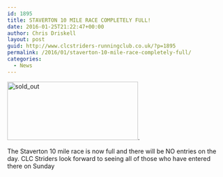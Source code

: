 ```yaml
---
id: 1895
title: STAVERTON 10 MILE RACE COMPLETELY FULL!
date: 2016-01-25T21:22:47+00:00
author: Chris Driskell
layout: post
guid: http://www.clcstriders-runningclub.co.uk/?p=1895
permalink: /2016/01/staverton-10-mile-race-completely-full/
categories:
  - News
---
```

[<img class="alignnone size-medium wp-image-1896 aligncenter" src="http://www.clcstriders-runningclub.co.uk/wplive/wp-content/uploads/2016/01/sold_out-300x134.jpg" alt="sold_out" width="300" height="134" srcset="http://www.clcstriders-runningclub.co.uk/wplive/wp-content/uploads/2016/01/sold_out-300x134.jpg 300w, http://www.clcstriders-runningclub.co.uk/wplive/wp-content/uploads/2016/01/sold_out.jpg 437w" sizes="(max-width: 300px) 100vw, 300px" />](http://www.clcstriders-runningclub.co.uk/wplive/wp-content/uploads/2016/01/sold_out.jpg).

The Staverton 10 mile race is now full and there will be NO entries on the day. CLC Striders look forward to seeing all of those who have entered there on Sunday